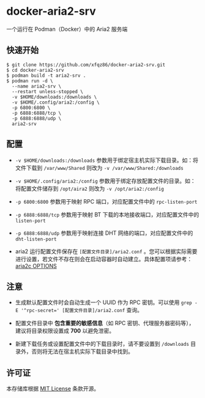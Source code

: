 # docker-aria2-srv
一个运行在 Podman（Docker）中的 Aria2 服务端


## 快速开始

```
$ git clone https://github.com/xfqz86/docker-aria2-srv.git
$ cd docker-aria2-srv
$ podman build -t aria2-srv .
$ podman run -d \
  --name aria2-srv \
  --restart unless-stopped \
  -v $HOME/downloads:/downloads \
  -v $HOME/.config/aria2:/config \
  -p 6800:6800 \
  -p 6888:6888/tcp \
  -p 6888:6888/udp \
  aria2-srv
```


## 配置

- `-v $HOME/downloads:/downloads` 参数用于绑定宿主机实际下载目录。如：将文件下载到 `/var/www/Shared` 则改为 `-v /var/www/Shared:/downloads`

- `-v $HOME/.config/aria2:/config` 参数用于绑定存放配置文件的目录。如：将配置文件储存到 `/opt/aira2` 则改为 `-v /opt/aria2:/config`

- `-p 6800:6800` 参数用于映射 RPC 端口，对应配置文件中的 `rpc-listen-port`

- `-p 6888:6888/tcp` 参数用于映射 BT 下载的本地接收端口，对应配置文件中的 `listen-port`

- `-p 6888:6888/udp` 参数用于映射连接 DHT 网络的端口，对应配置文件中的 `dht-listen-port`

- aria2 运行配置文件保存在 `[配置文件目录]/aria2.conf` 。您可以根据实际需要进行设置，若文件不存在则会在启动容器时自动建立。具体配置项请参考：[aria2c OPTIONS](https://aria2.github.io/manual/en/html/aria2c.html#options)


## 注意

- 生成默认配置文件时会自动生成一个 UUID 作为 RPC 密钥。可以使用 `grep -E '^rpc-secret=' [配置文件目录]/aria2.conf` 查询。

- 配置文件目录中 **包含重要的敏感信息**（如 RPC 密钥、代理服务器密码等），建议将目录权限设置成 **700** 以避免泄密。

- 新建下载任务或设置配置文件中的下载目录时，请不要设置到 `/downloads` 目录外，否则将无法在宿主机实际下载目录中找到。


## 许可证

本存储库根据 [MIT License](http://opensource.org/licenses/MIT) 条款开源。
